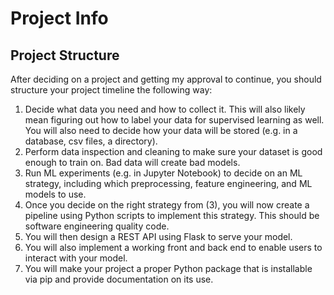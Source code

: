 # Project Info

## Project Structure
After deciding on a project and getting my approval to continue, you should structure your project timeline the following way:
1. Decide what data you need and how to collect it. This will also likely mean figuring out how to label your data for supervised learning as well. You will also need to decide how your data will be stored (e.g. in a database, csv files, a directory).
2. Perform data inspection and cleaning to make sure your dataset is good enough to train on. Bad data will create bad models.
3. Run ML experiments (e.g. in Jupyter Notebook) to decide on an ML strategy, including which preprocessing, feature engineering, and ML models to use.
4. Once you decide on the right strategy from (3), you will now create a pipeline using Python scripts to implement this strategy. This should be software engineering quality code.
5. You will then design a REST API using Flask to serve your model.
6. You will also implement a working front and back end to enable users to interact with your model.
7. You will make your project a proper Python package that is installable via pip and provide documentation on its use.